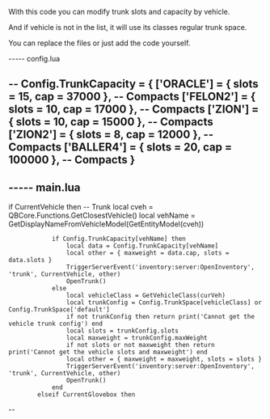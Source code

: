 With this code you can modify trunk slots and capacity by vehicle.

And if vehicle is not in the list, it will use its classes regular trunk space.

You can replace the files or just add the code yourself.



----- config.lua

--
Config.TrunkCapacity = {
    ['ORACLE'] = { slots = 15, cap = 37000 }, -- Compacts
    ['FELON2'] = { slots = 10, cap = 17000 }, -- Compacts
    ['ZION'] = { slots = 10, cap = 15000 }, -- Compacts
    ['ZION2'] = { slots = 8, cap = 12000 }, -- Compacts
    ['BALLER4'] = { slots = 20, cap = 100000 }, -- Compacts
}
--


----- main.lua
--

if CurrentVehicle then -- Trunk
                local cveh = QBCore.Functions.GetClosestVehicle()
                local vehName = GetDisplayNameFromVehicleModel(GetEntityModel(cveh))

                if Config.TrunkCapacity[vehName] then
                    local data = Config.TrunkCapacity[vehName]
                    local other = { maxweight = data.cap, slots = data.slots }
                    TriggerServerEvent('inventory:server:OpenInventory', 'trunk', CurrentVehicle, other)
                    OpenTrunk()
                else
                    local vehicleClass = GetVehicleClass(curVeh)
                    local trunkConfig = Config.TrunkSpace[vehicleClass] or Config.TrunkSpace['default']
                    if not trunkConfig then return print('Cannot get the vehicle trunk config') end
                    local slots = trunkConfig.slots
                    local maxweight = trunkConfig.maxWeight
                    if not slots or not maxweight then return print('Cannot get the vehicle slots and maxweight') end
                    local other = { maxweight = maxweight, slots = slots }
                    TriggerServerEvent('inventory:server:OpenInventory', 'trunk', CurrentVehicle, other)
                    OpenTrunk()
                end
            elseif CurrentGlovebox then
--

